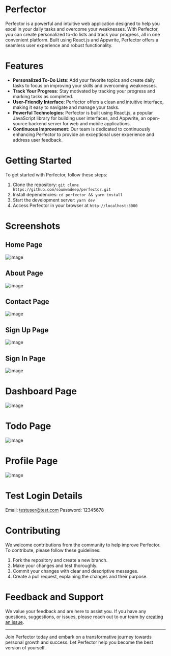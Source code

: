 # Perfector

Perfector is a powerful and intuitive web application designed to help you excel in your daily tasks and overcome your weaknesses. With Perfector, you can create personalized to-do lists and track your progress, all in one convenient platform. Built using React.js and Appwrite, Perfector offers a seamless user experience and robust functionality.

# Features

- **Personalized To-Do Lists**: Add your favorite topics and create daily tasks to focus on improving your skills and overcoming weaknesses.
- **Track Your Progress**: Stay motivated by tracking your progress and marking tasks as completed.
- **User-Friendly Interface**: Perfector offers a clean and intuitive interface, making it easy to navigate and manage your tasks.
- **Powerful Technologies**: Perfector is built using React.js, a popular JavaScript library for building user interfaces, and Appwrite, an open-source backend server for web and mobile applications.
- **Continuous Improvement**: Our team is dedicated to continuously enhancing Perfector to provide an exceptional user experience and address user feedback.

# Getting Started

To get started with Perfector, follow these steps:

1. Clone the repository: `git clone https://github.com/soumwadeep/perfector.git`
2. Install dependencies: `cd perfector && yarn install`
3. Start the development server: `yarn dev`
4. Access Perfector in your browser at `http://localhost:3000`

# Screenshots

## Home Page
![image](https://github.com/soumwadeep/Perfector/assets/69720515/b3536eca-0867-4079-98ae-3f8b28dc6f48)

## About Page
![image](https://github.com/soumwadeep/Perfector/assets/69720515/f4ad0aaa-117e-4871-9e82-64cd1b7d2b5c)

## Contact Page
![image](https://github.com/soumwadeep/Perfector/assets/69720515/5905e4c2-11ba-43d1-9860-7b3e65426d10)

## Sign Up Page
![image](https://github.com/soumwadeep/Perfector/assets/69720515/8ab682fa-d548-451c-8dc0-28a996c2f8be)

## Sign In Page
![image](https://github.com/soumwadeep/Perfector/assets/69720515/dd851e2c-d4ee-41f9-af82-54ed44e234aa)

# Dashboard Page
![image](https://github.com/soumwadeep/Perfector/assets/69720515/8958a92f-5bd8-46a1-88a4-4e461f302fbf)

# Todo Page
![image](https://github.com/soumwadeep/Perfector/assets/69720515/8d609433-1aa7-4db8-8416-4ba346c51481)

# Profile Page
![image](https://github.com/soumwadeep/Perfector/assets/69720515/d53e04ba-c540-485c-be1d-30efa744f509)


# Test Login Details

Email: testuser@test.com
Password: 12345678

# Contributing

We welcome contributions from the community to help improve Perfector. To contribute, please follow these guidelines:

1. Fork the repository and create a new branch.
2. Make your changes and test thoroughly.
3. Commit your changes with clear and descriptive messages.
4. Create a pull request, explaining the changes and their purpose.

# Feedback and Support

We value your feedback and are here to assist you. If you have any questions, suggestions, or issues, please reach out to our team by [creating an issue](https://github.com/soumwadeep/perfector/issues).

---

Join Perfector today and embark on a transformative journey towards personal growth and success. Let Perfector help you become the best version of yourself.
